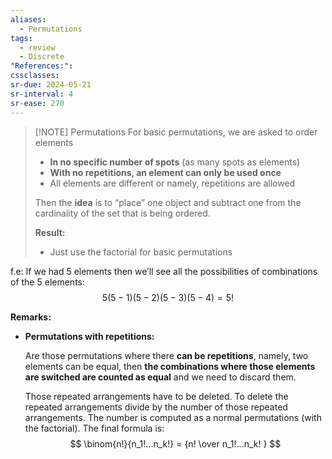 ```yaml
---
aliases:
  - Permutations
tags:
  - review
  - Discrete
"References:": 
cssclasses:
sr-due: 2024-05-21
sr-interval: 4
sr-ease: 270
---
```


> [!NOTE] Permutations
> For basic permutations, we are asked to order elements 
> + **In no specific number of spots** (as many spots as elements)
> + **With no repetitions, an element can only be used once**
> + All elements are different or namely, repetitions are allowed
> 
> Then the **idea** is to “place” one object and subtract one from the cardinality of the set that is being ordered. 
> 
> **Result:**
> + Just use the factorial for basic permutations

f.e: 
	If we had 5 elements then we’ll see all the possibilities of combinations of the 5 elements: 
	$$
	5(5-1)(5-2)(5-3)(5-4) = 5!
	$$

**Remarks:**

+ **Permutations with repetitions:** 

  Are those permutations where there **can be repetitions**, namely, two elements can be equal, then **the combinations where those elements are switched are counted as equal** and we need to discard them. 
  
  Those repeated arrangements have to be deleted. 
  To delete the repeated arrangements divide by the number of those repeated arrangements. The number is computed as a normal permutations (with the factorial). The final formula is: 
$$
  \binom{n!}{n_1!...n_k!} = {n! \over n_1!...n_k! }
$$

